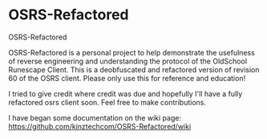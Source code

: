 # OSRS-Refactored
OSRS-Refactored

OSRS-Refactored is a personal project to help demonstrate the usefulness of reverse engineering and understanding the protocol of the OldSchool Runescape Client. 
This is a deobfuscated and refactored version of revision 60 of the OSRS client. Please only use this for reference and education!

I tried to give credit where credit was due and hopefully I'll have a fully refactored osrs client soon. Feel free to make contributions.


I have began some documentation on the wiki page: https://github.com/kinztechcom/OSRS-Refactored/wiki
